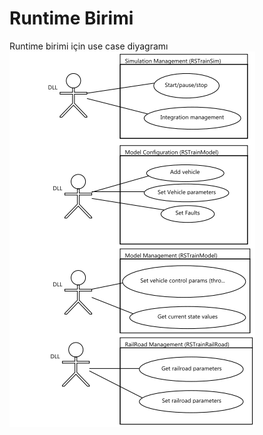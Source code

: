 # Runtime Birimi

Runtime birimi için use case diyagramı
![Use case of Runtime](images/usecase.png "Use case of Runtime")
